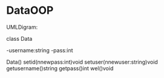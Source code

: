 # DataOOP

UMLDigram: 

class Data

-username:string
-pass:int

Data()
setid(nnewpass:int)void
setuser(nnewuser:string)void
getusername()string
getpass()int
wel()void
